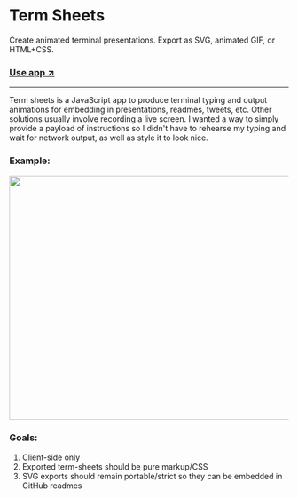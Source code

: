 # Term Sheets

Create animated terminal presentations. Export as SVG, animated GIF, or HTML+CSS.

### [Use app ↗️](https://gpoitch.github.io/term-sheets)

---

Term sheets is a JavaScript app to produce terminal typing and output animations for embedding in presentations, readmes, tweets, etc. Other solutions usually involve recording a live screen. I wanted a way to simply provide a payload of instructions so I didn't have to rehearse my typing and wait for network output, as well as style it to look nice.

### Example:

<p align="center">
  <img width="700" height="440" src="https://rawgit.com/gpoitch/term-sheets/master/example.svg">
</p>

### Goals:

1.  Client-side only
2.  Exported term-sheets should be pure markup/CSS
3.  SVG exports should remain portable/strict so they can be embedded in GitHub readmes

